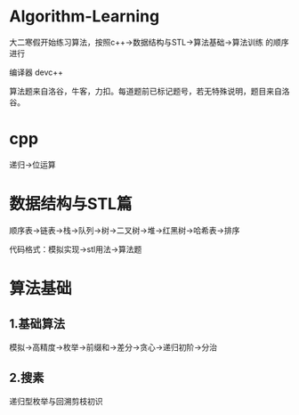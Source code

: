 # Algorithm-Learning
大二寒假开始练习算法，按照c++->数据结构与STL->算法基础->算法训练 的顺序进行

编译器 devc++

算法题来自洛谷，牛客，力扣。每道题前已标记题号，若无特殊说明，题目来自洛谷。

# cpp

递归->位运算

# 数据结构与STL篇
顺序表->链表->栈->队列->树->二叉树->堆->红黑树->哈希表->排序

代码格式：模拟实现->stl用法->算法题

# 算法基础

## 1.基础算法

模拟->高精度->枚举->前缀和->差分->贪心->递归初阶->分治

## 2.搜素

递归型枚举与回溯剪枝初识
